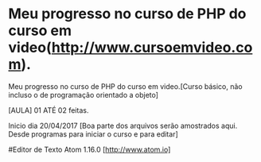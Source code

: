 # Meu progresso no curso de PHP do curso em video(http://www.cursoemvideo.com).
Meu progresso no curso de PHP do curso em video.[Curso básico, não incluso o de programação orientado a objeto]

[AULA] 01 ATÉ 02 feitas.

Inicio dia 20/04/2017 [Boa parte dos arquivos serão amostrados aqui. Desde programas para iniciar o curso e para editar]

#Editor de Texto
Atom 1.16.0 [http://www.atom.io]

